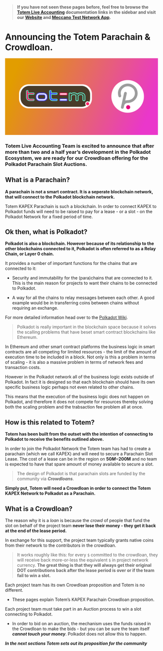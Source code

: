 > **If you have not seen these pages before, feel free to browse the [Totem Live Accounting](/) documentation links in the sidebar and visit our [Website](https://totemaccounting.com) and [Meccano Test Network App](https://totem.live).**

# Announcing the Totem Parachain & Crowdloan.

<img src="/_media/totem-polkadot.png">

### Totem Live Accounting Team is excited to announce that after more than two and a half year’s development in the Polkadot Ecosystem, we are ready for our Crowdloan offering for the Polkadot Parachain Slot Auctions.


## What is a Parachain?

**A parachain is not a smart contract. It is a seperate blockchain network, that will connect to the Polkadot blockchain network.**

Totem KAPEX Parachain is such a blockchain. In order to connect KAPEX to Polkadot funds will need to be raised to pay for a lease - or a slot - on the Polkadot Network for a fixed period of time. 

## Ok then, what is Polkadot?

**Polkadot is also a blockchain. However because of its relationship to the other blockchains connected to it, Polkadot is often referred to as a Relay Chain, or Layer 0 chain.**

It provides a number of important functions for the chains that are connected to it:

* Security and immutability for the (para)chains that are connected to it. This is the main reason for projects to want their chains to be connected to Polkadot. 

* A way for all the chains to relay messages between each other. A good example would be in transferring coins between chains without requiring an exchange.

For more detailed information head over to the [Polkadot Wiki](https://wiki.polkadot.network/).

> Polkadot is really important in the blockchain space because it solves the scalling problems that have beset smart contract blockchains like Ethereum. 

In Ethereum and other smart contract platforms the business logic in smart contracts are all competing for limited resources - the limit of the amount of execution time to be included in a block. Not only is this a problem in terms of scaling - it is also a massive problem in terms of network fees and transaction costs.

However in the Polkadot network all of the business logic exists outside of Polkadot. In fact it is designed so that each blockchain should have its own specific business logic perhaps not even related to other chains. 

This means that the execution of the business logic does not happen on Polkadot, and therefore it does not compete for resources thereby solving both the scaling problem and the trabsaction fee problem all at once. 

## How is this related to Totem?

**Totem has been built from the outset with the intention of connecting to Polkadot to receive the benefits outlined above.**

<!-- Although our App is running independently on our [Totem Meccano Canary Network (Testnet)](information/the-networks), we have already prepared our App to be able to connect directly to the [Totem KAPEX Parachain Network](information/the-networks) running on Polkadot. -->

<!-- The following slide from our presentation at the very first [Polkadot Sub0 developer conference in April 2019](https://youtu.be/kXYhW7zkAMY), is still how we see this playing out. All of the various Totem Instances being able to communicate with each other via [Polkadot Cross-Chain Messaging](https://wiki.polkadot.network/docs/learn-crosschain).   -->

<!-- <img src="/_media/sub-0-polkadot-network.png"> -->

In order to join the Polkadot Network the Totem team has had to create a parachain (which we call KAPEX) and will need to secure a Parachain Slot Lease. The cost of a lease can be in the region on **$50M-$200M** and no team is expected to have that spare amount of money available to secure a slot. 

> The design of Polkadot is that parachain slots are funded by the community via **_Crowdloans_**. 

**Simply put, Totem will need a Crowdloan in order to connect the Totem KAPEX Network to Polkadot as a Parachain.**

## What is a Crowdloan?

The reason why it is a _loan_ is because the _crowd_ of people that fund the slot on behalf of the project team **never lose their money - they get it back at the end of the lease period.**

In exchange for this support, the project team typically grants native coins from their network to the contributors in the crowdloan.

> It works roughly like this: for every `$` committed to the crowdloan, they will receive back more-or-less the equivalent `$` in project network currency. **The great thing is that they will always get their original DOT contributions back after the lease period is over or if the team fail to win a slot.**

Each project team has its own Crowdloan proposition and Totem is no different. 

* These pages explain Totem’s KAPEX Parachain Crowdloan proposition.

Each project team must take part in an Auction process to win a slot connecting to Polkadot. 

* In order to bid on an auction, the mechanism uses the funds raised in the Crowdloan to make the bids - but you can be sure the team itself **_cannot touch your money_**. Polkadot does not allow this to happen.

**_In the next sections Totem sets out its proposition for the community_**
